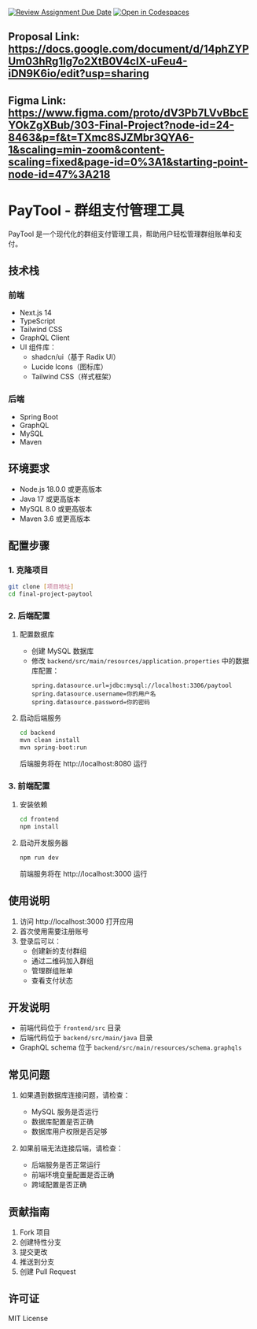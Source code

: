 [![Review Assignment Due Date](https://classroom.github.com/assets/deadline-readme-button-22041afd0340ce965d47ae6ef1cefeee28c7c493a6346c4f15d667ab976d596c.svg)](https://classroom.github.com/a/L1CTotQ-)
[![Open in Codespaces](https://classroom.github.com/assets/launch-codespace-2972f46106e565e64193e422d61a12cf1da4916b45550586e14ef0a7c637dd04.svg)](https://classroom.github.com/open-in-codespaces?assignment_repo_id=19449155)


## Proposal Link: https://docs.google.com/document/d/14phZYPUm03hRg1Ig7o2XtB0V4cIX-uFeu4-iDN9K6io/edit?usp=sharing

## Figma Link: https://www.figma.com/proto/dV3Pb7LVvBbcEYOkZgXBub/303-Final-Project?node-id=24-8463&p=f&t=TXmc8SJZMbr3QYA6-1&scaling=min-zoom&content-scaling=fixed&page-id=0%3A1&starting-point-node-id=47%3A218

# PayTool - 群组支付管理工具

PayTool 是一个现代化的群组支付管理工具，帮助用户轻松管理群组账单和支付。

## 技术栈

### 前端
- Next.js 14
- TypeScript
- Tailwind CSS
- GraphQL Client
- UI 组件库：
  - shadcn/ui（基于 Radix UI）
  - Lucide Icons（图标库）
  - Tailwind CSS（样式框架）

### 后端
- Spring Boot
- GraphQL
- MySQL
- Maven

## 环境要求

- Node.js 18.0.0 或更高版本
- Java 17 或更高版本
- MySQL 8.0 或更高版本
- Maven 3.6 或更高版本

## 配置步骤

### 1. 克隆项目
```bash
git clone [项目地址]
cd final-project-paytool
```

### 2. 后端配置

1. 配置数据库
   - 创建 MySQL 数据库
   - 修改 `backend/src/main/resources/application.properties` 中的数据库配置：
     ```properties
     spring.datasource.url=jdbc:mysql://localhost:3306/paytool
     spring.datasource.username=你的用户名
     spring.datasource.password=你的密码
     ```

2. 启动后端服务
   ```bash
   cd backend
   mvn clean install
   mvn spring-boot:run
   ```
   后端服务将在 http://localhost:8080 运行

### 3. 前端配置

1. 安装依赖
   ```bash
   cd frontend
   npm install
   ```

2. 启动开发服务器
   ```bash
   npm run dev
   ```
   前端服务将在 http://localhost:3000 运行

## 使用说明

1. 访问 http://localhost:3000 打开应用
2. 首次使用需要注册账号
3. 登录后可以：
   - 创建新的支付群组
   - 通过二维码加入群组
   - 管理群组账单
   - 查看支付状态

## 开发说明

- 前端代码位于 `frontend/src` 目录
- 后端代码位于 `backend/src/main/java` 目录
- GraphQL schema 位于 `backend/src/main/resources/schema.graphqls`

## 常见问题

1. 如果遇到数据库连接问题，请检查：
   - MySQL 服务是否运行
   - 数据库配置是否正确
   - 数据库用户权限是否足够

2. 如果前端无法连接后端，请检查：
   - 后端服务是否正常运行
   - 前端环境变量配置是否正确
   - 跨域配置是否正确

## 贡献指南

1. Fork 项目
2. 创建特性分支
3. 提交更改
4. 推送到分支
5. 创建 Pull Request

## 许可证

MIT License
